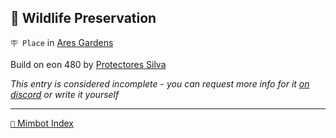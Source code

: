 ## 🐅 Wildlife Preservation

`🪧 Place` in [Ares Gardens](<https://zeithalt.github.io/r/ares_gardens.html>)

Build on eon 480 by [Protectores Silva](<https://zeithalt.github.io/r/protectores_silva.html>)

_This entry is considered incomplete - you can request more info for it [on discord](<https://discord.com/channels/562910943848169472/1173922660489633802>) or write it yourself_

<!---
keywords:  ps, are gardens
aliases: 
-->
----------
[`📑` Mimbot Index](<https://zeithalt.github.io/r/#ca80>)